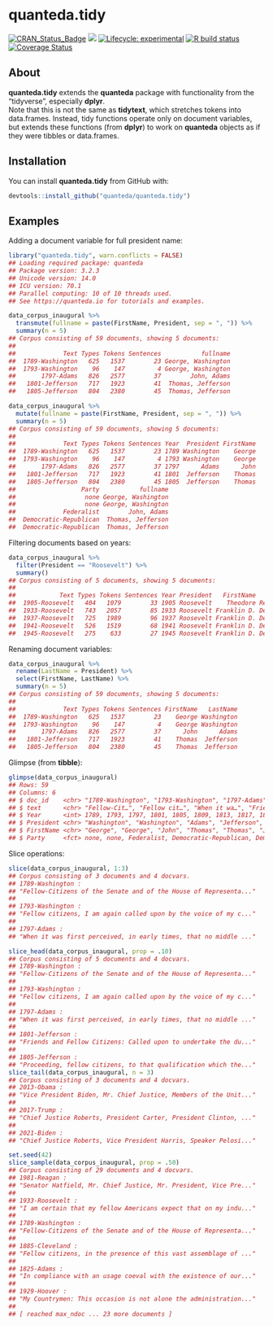 
# quanteda.tidy

<!-- badges: start -->

[![CRAN_Status_Badge](http://www.r-pkg.org/badges/version/quanteda.tidy)](https://cran.r-project.org/package=quanteda.tidy)
[![](https://img.shields.io/badge/devel%20version-0.3-royalblue.svg)](https://github.com/quanteda/quanteda.tidy)
[![Lifecycle:
experimental](https://img.shields.io/badge/lifecycle-experimental-orange.svg)](https://www.tidyverse.org/lifecycle/#experimental)
[![R build
status](https://github.com/quanteda/quanteda.tidy/workflows/R-CMD-check/badge.svg)](https://github.com/quanteda/quanteda.tidy/actions)
[![Coverage
Status](https://img.shields.io/codecov/c/github/quanteda/quanteda.tidy/master.svg)](https://codecov.io/github/quanteda/quanteda.tidy?branch=master)
<!-- badges: end -->

## About

**quanteda.tidy** extends the **quanteda** package with functionality
from the “tidyverse”, especially **dplyr**.  
Note that this is not the same as **tidytext**, which stretches tokens
into data.frames. Instead, tidy functions operate only on document
variables, but extends these functions (from **dplyr**) to work on
**quanteda** objects as if they were tibbles or data.frames.

## Installation

You can install **quanteda.tidy** from GitHub with:

``` r
devtools::install_github("quanteda/quanteda.tidy")
```

## Examples

Adding a document variable for full president name:

``` r
library("quanteda.tidy", warn.conflicts = FALSE)
## Loading required package: quanteda
## Package version: 3.2.3
## Unicode version: 14.0
## ICU version: 70.1
## Parallel computing: 10 of 10 threads used.
## See https://quanteda.io for tutorials and examples.

data_corpus_inaugural %>%
  transmute(fullname = paste(FirstName, President, sep = ", ")) %>%
  summary(n = 5)
## Corpus consisting of 59 documents, showing 5 documents:
## 
##             Text Types Tokens Sentences           fullname
##  1789-Washington   625   1537        23 George, Washington
##  1793-Washington    96    147         4 George, Washington
##       1797-Adams   826   2577        37        John, Adams
##   1801-Jefferson   717   1923        41  Thomas, Jefferson
##   1805-Jefferson   804   2380        45  Thomas, Jefferson

data_corpus_inaugural %>%
  mutate(fullname = paste(FirstName, President, sep = ", ")) %>%
  summary(n = 5)
## Corpus consisting of 59 documents, showing 5 documents:
## 
##             Text Types Tokens Sentences Year  President FirstName
##  1789-Washington   625   1537        23 1789 Washington    George
##  1793-Washington    96    147         4 1793 Washington    George
##       1797-Adams   826   2577        37 1797      Adams      John
##   1801-Jefferson   717   1923        41 1801  Jefferson    Thomas
##   1805-Jefferson   804   2380        45 1805  Jefferson    Thomas
##                  Party           fullname
##                   none George, Washington
##                   none George, Washington
##             Federalist        John, Adams
##  Democratic-Republican  Thomas, Jefferson
##  Democratic-Republican  Thomas, Jefferson
```

Filtering documents based on years:

``` r
data_corpus_inaugural %>%
  filter(President == "Roosevelt") %>%
  summary()
## Corpus consisting of 5 documents, showing 5 documents:
## 
##            Text Types Tokens Sentences Year President   FirstName      Party
##  1905-Roosevelt   404   1079        33 1905 Roosevelt    Theodore Republican
##  1933-Roosevelt   743   2057        85 1933 Roosevelt Franklin D. Democratic
##  1937-Roosevelt   725   1989        96 1937 Roosevelt Franklin D. Democratic
##  1941-Roosevelt   526   1519        68 1941 Roosevelt Franklin D. Democratic
##  1945-Roosevelt   275    633        27 1945 Roosevelt Franklin D. Democratic
```

Renaming document variables:

``` r
data_corpus_inaugural %>%
  rename(LastName = President) %>%
  select(FirstName, LastName) %>%
  summary(n = 5)
## Corpus consisting of 59 documents, showing 5 documents:
## 
##             Text Types Tokens Sentences FirstName   LastName
##  1789-Washington   625   1537        23    George Washington
##  1793-Washington    96    147         4    George Washington
##       1797-Adams   826   2577        37      John      Adams
##   1801-Jefferson   717   1923        41    Thomas  Jefferson
##   1805-Jefferson   804   2380        45    Thomas  Jefferson
```

Glimpse (from **tibble**):

``` r
glimpse(data_corpus_inaugural)
## Rows: 59
## Columns: 6
## $ doc_id    <chr> "1789-Washington", "1793-Washington", "1797-Adams", "1801-Je…
## $ text      <chr> "Fellow-Cit…", "Fellow cit…", "When it wa…", "Friends an…", …
## $ Year      <int> 1789, 1793, 1797, 1801, 1805, 1809, 1813, 1817, 1821, 1825, …
## $ President <chr> "Washington", "Washington", "Adams", "Jefferson", "Jefferson…
## $ FirstName <chr> "George", "George", "John", "Thomas", "Thomas", "James", "Ja…
## $ Party     <fct> none, none, Federalist, Democratic-Republican, Democratic-Re…
```

Slice operations:

``` r
slice(data_corpus_inaugural, 1:3)
## Corpus consisting of 3 documents and 4 docvars.
## 1789-Washington :
## "Fellow-Citizens of the Senate and of the House of Representa..."
## 
## 1793-Washington :
## "Fellow citizens, I am again called upon by the voice of my c..."
## 
## 1797-Adams :
## "When it was first perceived, in early times, that no middle ..."

slice_head(data_corpus_inaugural, prop = .10)
## Corpus consisting of 5 documents and 4 docvars.
## 1789-Washington :
## "Fellow-Citizens of the Senate and of the House of Representa..."
## 
## 1793-Washington :
## "Fellow citizens, I am again called upon by the voice of my c..."
## 
## 1797-Adams :
## "When it was first perceived, in early times, that no middle ..."
## 
## 1801-Jefferson :
## "Friends and Fellow Citizens: Called upon to undertake the du..."
## 
## 1805-Jefferson :
## "Proceeding, fellow citizens, to that qualification which the..."
slice_tail(data_corpus_inaugural, n = 3)
## Corpus consisting of 3 documents and 4 docvars.
## 2013-Obama :
## "Vice President Biden, Mr. Chief Justice, Members of the Unit..."
## 
## 2017-Trump :
## "Chief Justice Roberts, President Carter, President Clinton, ..."
## 
## 2021-Biden :
## "Chief Justice Roberts, Vice President Harris, Speaker Pelosi..."

set.seed(42)
slice_sample(data_corpus_inaugural, prop = .50)
## Corpus consisting of 29 documents and 4 docvars.
## 1981-Reagan :
## "Senator Hatfield, Mr. Chief Justice, Mr. President, Vice Pre..."
## 
## 1933-Roosevelt :
## "I am certain that my fellow Americans expect that on my indu..."
## 
## 1789-Washington :
## "Fellow-Citizens of the Senate and of the House of Representa..."
## 
## 1885-Cleveland :
## "Fellow citizens, in the presence of this vast assemblage of ..."
## 
## 1825-Adams :
## "In compliance with an usage coeval with the existence of our..."
## 
## 1929-Hoover :
## "My Countrymen: This occasion is not alone the administration..."
## 
## [ reached max_ndoc ... 23 more documents ]
```
